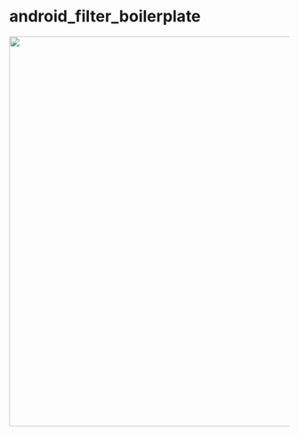 # android_filter_boilerplate
<img height="700" src="https://github.com/zackdu35/android_filter_boilerplate/blob/master/demo.gif"/>
